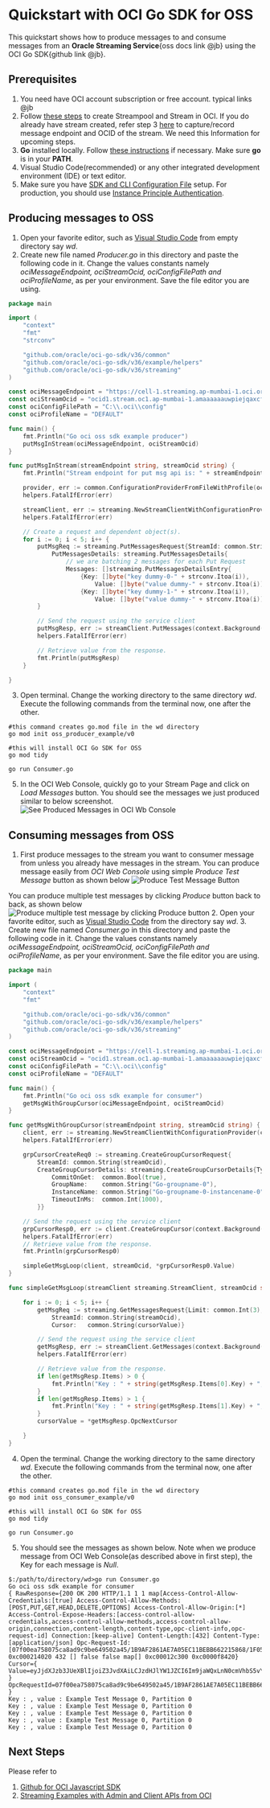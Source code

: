 
# Quickstart with OCI Go SDK for OSS

This quickstart shows how to produce messages to and consume messages from an **Oracle Streaming Service**{oss docs link @jb} using the OCI Go SDK{github link @jb}.

## Prerequisites

1. You need have OCI account subscription or free account. typical links @jb
2. Follow [these steps](https://github.com/mayur-oci/OssJs/blob/main/JavaScript/CreateStream.md) to create Streampool and Stream in OCI. If you do  already have stream created, refer step 3 [here](https://github.com/mayur-oci/OssJs/blob/main/JavaScript/CreateStream.md) to capture/record message endpoint and OCID of the stream. We need this Information for upcoming steps.
3. **Go** installed locally. Follow  [these instructions](https://golang.org/doc/install)  if necessary. Make sure **go** is in your **PATH**.
4. Visual Studio Code(recommended) or any other integrated development environment (IDE) or text editor.
6. Make sure you have [SDK and CLI Configuration File](https://docs.oracle.com/en-us/iaas/Content/API/Concepts/sdkconfig.htm#SDK_and_CLI_Configuration_File) setup. For production, you should use [Instance Principle Authentication](https://docs.oracle.com/en-us/iaas/Content/Identity/Tasks/callingservicesfrominstances.htm).

## Producing messages to OSS
1. Open your favorite editor, such as [Visual Studio Code](https://code.visualstudio.com) from empty directory say *wd*. 
2. Create new file named *Producer.go* in this directory and paste the following code in it. Change the values constants namely *ociMessageEndpoint, ociStreamOcid, ociConfigFilePath and ociProfileName*, as per your environment. Save the file editor you are using.
```Go
package main

import (
	"context"
	"fmt"
	"strconv"

	"github.com/oracle/oci-go-sdk/v36/common"
	"github.com/oracle/oci-go-sdk/v36/example/helpers"
	"github.com/oracle/oci-go-sdk/v36/streaming"
)

const ociMessageEndpoint = "https://cell-1.streaming.ap-mumbai-1.oci.oraclecloud.com"
const ociStreamOcid = "ocid1.stream.oc1.ap-mumbai-1.amaaaaaauwpiejqaxcfc2ht67wwohfg7mxcstfkh2kp3hweeenb3zxtr5khq"
const ociConfigFilePath = "C:\\.oci\\config"
const ociProfileName = "DEFAULT"

func main() {
	fmt.Println("Go oci oss sdk example producer")
	putMsgInStream(ociMessageEndpoint, ociStreamOcid)
}

func putMsgInStream(streamEndpoint string, streamOcid string) {
	fmt.Println("Stream endpoint for put msg api is: " + streamEndpoint)

	provider, err := common.ConfigurationProviderFromFileWithProfile(ociConfigFilePath, ociProfileName, "")
	helpers.FatalIfError(err)

	streamClient, err := streaming.NewStreamClientWithConfigurationProvider(provider, streamEndpoint)
	helpers.FatalIfError(err)

	// Create a request and dependent object(s).
	for i := 0; i < 5; i++ {
		putMsgReq := streaming.PutMessagesRequest{StreamId: common.String(streamOcid),
			PutMessagesDetails: streaming.PutMessagesDetails{
				// we are batching 2 messages for each Put Request
				Messages: []streaming.PutMessagesDetailsEntry{
					{Key: []byte("key dummy-0-" + strconv.Itoa(i)),
						Value: []byte("value dummy-" + strconv.Itoa(i))},
					{Key: []byte("key dummy-1-" + strconv.Itoa(i)),
						Value: []byte("value dummy-" + strconv.Itoa(i))}}},
		}

		// Send the request using the service client
		putMsgResp, err := streamClient.PutMessages(context.Background(), putMsgReq)
		helpers.FatalIfError(err)

		// Retrieve value from the response.
		fmt.Println(putMsgResp)
	}

}
```
3. Open terminal. Change the working directory to the same directory *wd*. Execute the following commands from the terminal now, one after the other.
```
#this command creates go.mod file in the wd directory
go mod init oss_producer_example/v0 

#this will install OCI Go SDK for OSS
go mod tidy 

go run Consumer.go
```

5. In the OCI Web Console, quickly go to your Stream Page and click on *Load Messages* button. You should see the messages we just produced similar to  below screenshot.
![See Produced Messages in OCI Wb Console](https://github.com/mayur-oci/OssJs/blob/main/JavaScript/StreamExampleLoadMessages.png?raw=true)

  
## Consuming messages from OSS
1. First produce messages to the stream you want to consumer message from unless you already have messages in the stream. You can produce message easily from *OCI Web Console* using simple *Produce Test Message* button as shown below
![Produce Test Message Button](https://github.com/mayur-oci/OssJs/blob/main/JavaScript/ProduceButton.png?raw=true)
 
 You can produce multiple test messages by clicking *Produce* button back to back, as shown below
![Produce multiple test message by clicking Produce button](https://github.com/mayur-oci/OssJs/blob/main/JavaScript/ActualProduceMessagePopUp.png?raw=true)
2. Open your favorite editor, such as [Visual Studio Code](https://code.visualstudio.com) from the directory say *wd*. 
3.  Create new file named *Consumer.go* in this directory and paste the following code in it. Change the values constants namely *ociMessageEndpoint, ociStreamOcid, ociConfigFilePath and ociProfileName*, as per your environment. Save the file editor you are using.
```Go
package main

import (
	"context"
	"fmt"

	"github.com/oracle/oci-go-sdk/v36/common"
	"github.com/oracle/oci-go-sdk/v36/example/helpers"
	"github.com/oracle/oci-go-sdk/v36/streaming"
)

const ociMessageEndpoint = "https://cell-1.streaming.ap-mumbai-1.oci.oraclecloud.com"
const ociStreamOcid = "ocid1.stream.oc1.ap-mumbai-1.amaaaaaauwpiejqaxcfc2ht67wwohfg7mxcstfkh2kp3hweeenb3zxtr5khq"
const ociConfigFilePath = "C:\\.oci\\config"
const ociProfileName = "DEFAULT"

func main() {
	fmt.Println("Go oci oss sdk example for consumer")
	getMsgWithGroupCursor(ociMessageEndpoint, ociStreamOcid)
}

func getMsgWithGroupCursor(streamEndpoint string, streamOcid string) {
	client, err := streaming.NewStreamClientWithConfigurationProvider(common.DefaultConfigProvider(), streamEndpoint)
	helpers.FatalIfError(err)

	grpCursorCreateReq0 := streaming.CreateGroupCursorRequest{
		StreamId: common.String(streamOcid),
		CreateGroupCursorDetails: streaming.CreateGroupCursorDetails{Type: streaming.CreateGroupCursorDetailsTypeTrimHorizon,
			CommitOnGet:  common.Bool(true),
			GroupName:    common.String("Go-groupname-0"),
			InstanceName: common.String("Go-groupname-0-instancename-0"),
			TimeoutInMs:  common.Int(1000),
		}}

	// Send the request using the service client
	grpCursorResp0, err := client.CreateGroupCursor(context.Background(), grpCursorCreateReq0)
	helpers.FatalIfError(err)
	// Retrieve value from the response.
	fmt.Println(grpCursorResp0)

	simpleGetMsgLoop(client, streamOcid, *grpCursorResp0.Value)
}

func simpleGetMsgLoop(streamClient streaming.StreamClient, streamOcid string, cursorValue string) {

	for i := 0; i < 5; i++ {
		getMsgReq := streaming.GetMessagesRequest{Limit: common.Int(3),
			StreamId: common.String(streamOcid),
			Cursor:   common.String(cursorValue)}

		// Send the request using the service client
		getMsgResp, err := streamClient.GetMessages(context.Background(), getMsgReq)
		helpers.FatalIfError(err)

		// Retrieve value from the response.
		if len(getMsgResp.Items) > 0 {
			fmt.Println("Key : " + string(getMsgResp.Items[0].Key) + ", value : " + string(getMsgResp.Items[0].Value) + ", Partition " + *getMsgResp.Items[0].Partition)
		}
		if len(getMsgResp.Items) > 1 {
			fmt.Println("Key : " + string(getMsgResp.Items[1].Key) + ", value : " + string(getMsgResp.Items[1].Value) + ", Partition " + *getMsgResp.Items[1].Partition)
		}
		cursorValue = *getMsgResp.OpcNextCursor

	}
}


```
4. Open the terminal. Change the working directory to the same directory *wd*. Execute the following commands from the terminal now, one after the other.
```
#this command creates go.mod file in the wd directory
go mod init oss_consumer_example/v0 

#this will install OCI Go SDK for OSS
go mod tidy 

go run Consumer.go
```
5. You should see the messages as shown below. Note when we produce message from OCI Web Console(as described above in first step), the Key for each message is *Null*.
```
$:/path/to/directory/wd>go run Consumer.go
Go oci oss sdk example for consumer
{ RawResponse={200 OK 200 HTTP/1.1 1 1 map[Access-Control-Allow-Credentials:[true] Access-Control-Allow-Methods:[POST,PUT,GET,HEAD,DELETE,OPTIONS] Access-Control-Allow-Origin:[*] Access-Control-Expose-Headers:[access-control-allow-credentials,access-control-allow-methods,access-control-allow-origin,connection,content-length,content-type,opc-client-info,opc-request-id] Connection:[keep-alive] Content-Length:[432] Content-Type:[application/json] Opc-Request-Id:[07f00ea758075ca8ad9c9be649502a45/1B9AF2861AE7A05EC11BEBB662215868/1F05E6A5B860282188F223E3B085AE8A]] 0xc000214020 432 [] false false map[] 0xc00012c300 0xc0000f8420} Cursor={ Value=eyJjdXJzb3JUeXBlIjoiZ3JvdXAiLCJzdHJlYW1JZCI6Im9jaWQxLnN0cmVhbS5vYzEuYXAtbXVtYmFpLTEuYW1hYWFhYWF1d3BpZWpxYXhjZmMyaHQ2N3d3b2hmZzdteGNzdGZraDJrcDNod2VlZW5iM3p4dHI1a2hxIiwiZXhwaXJhdGlvbiI6MTYxNjE2NTY1ODQwMCwiZ3JvdXBOYW1lIjoiR28tZ3JvdXBuYW1lLTAiLCJpbnN0YW5jZU5hbWUiOiJHby1ncm91cG5hbWUtMC1pbnN0YW5jZW5hbWUtMCIsIm9mZnNldHMiOnt9LCJjb21taXRPbkdldCI6dHJ1ZSwiZ2VuZXJhdGlvbiI6MCwidGltZW91dEluTXMiOjEwMDAsImN1cnNvclR5cGUiOiJncm91cCJ9 } OpcRequestId=07f00ea758075ca8ad9c9be649502a45/1B9AF2861AE7A05EC11BEBB662215868/1F05E6A5B860282188F223E3B085AE8A }
Key : , value : Example Test Message 0, Partition 0
Key : , value : Example Test Message 0, Partition 0
Key : , value : Example Test Message 0, Partition 0
Key : , value : Example Test Message 0, Partition 0
Key : , value : Example Test Message 0, Partition 0

```

## Next Steps
Please refer to

 1. [Github for OCI Javascript SDK](https://github.com/oracle/oci-typescript-sdk)
 2. [Streaming Examples with Admin and Client APIs from OCI](https://github.com/oracle/oci-typescript-sdk/blob/master/examples/javascript/streaming.js)

